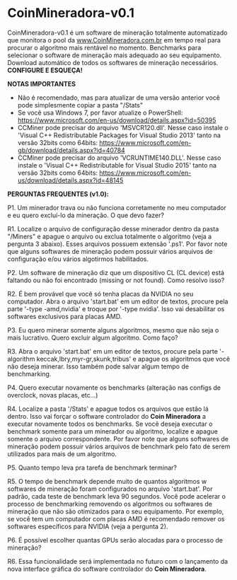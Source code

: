 # CoinMineradora-v0.1
CoinMineradora-v0.1 é um software de mineração totalmente automatizado que monitora o pool da www.CoinMineradora.com.br em tempo real para procurar o algoritmo mais rentável no momento. Benchmarks para selecionar o software de mineração mais adequado ao seu equipamento. Download automático de todos os softwares de mineração necessários. **CONFIGURE E ESQUEÇA!**


**NOTAS IMPORTANTES**
- Não é recomendado, mas para atualizar de uma versão anterior você pode simplesmente copiar a pasta "/Stats"
- Se você usa Windows 7, por favor atualize o PowerShell: 
https://www.microsoft.com/en-us/download/details.aspx?id=50395
- CCMiner pode precisar do arquivo 'MSVCR120.dll'. Nesse caso instale o 'Visual C++ Redistributable Packages for Visual Studio 2013' tanto na versão 32bits como 64bits: 
https://www.microsoft.com/en-gb/download/details.aspx?id=40784
- CCMiner pode precisar do arquivo 'VCRUNTIME140.DLL'. Nesse caso instale o 'Visual C++ Redistributable for Visual Studio 2015' tanto na versão 32bits como 64bits: 
https://www.microsoft.com/en-us/download/details.aspx?id=48145


**PERGUNTAS FREQUENTES (v1.0):**

P1. Um minerador trava ou não funciona corretamente no meu computador e eu quero excluí-lo da mineração. O que devo fazer?

R1. Localize o arquivo de configuração desse minerador dentro da pasta "/Miners" e apague o arquivo ou exclua totalmente o algoritmo (veja a pergunta 3 abaixo). Esses arquivos possuem extensão '.ps1'. Por favor note que alguns softwares de mineração podem possuir vários arquivos de configuração e/ou vários algotirmos habilitados.

P2. Um software de mineração diz que um dispositivo CL (CL device) está faltando ou não foi encontrado (missing or not found). Como resolvo isso?

R2. É bem provável que você só tenha placas da NVIDIA no seu computador. Abra o arquivo 'start.bat' em um editor de textos, procure pela parte '-type -amd,nvidia' e troque por '-type nvidia'. Isso vai desabilitar os softwares exclusivos para placas AMD.

P3. Eu quero minerar somente alguns algoritmos, mesmo que não seja o mais lucrativo. Quero excluir algum algoritmo. Como faço?

R3. Abra o arquivo 'start.bat' em um editor de textos, procure pela parte '-algorithm keccak,lbry,myr-gr,skunk,tribus' e apague os algoritmos que você não deseja minerar. Isso também pode salvar algum tempo de benchmarking.

P4. Quero executar novamente os benchmarks (alteração nas configs de overclock, novas placas, etc...)

R4. Localize a pasta '/Stats' e apague todos os arquivos que estão lá dentro. Isso vai forçar o software controlador do **Coin Mineradora** a executar novamente todos os benchmarks. Se vocẽ deseja executar o benchmark somente para um minerador ou algoritmo, localize e apague somente o arquivo correspondente. Por favor note que alguns softwares de mineração podem possuir vários arquivos de benchmark pelo fato de serem utilizados para mais de um algoritmo.

P5. Quanto tempo leva pra tarefa de benchmark terminar?

R5. O tempo de benchmark depende muito de quantos algoritmos w softwares de mineração foram configurados no arquivo 'start.bat'. Por padrão, cada teste de benchmark leva 90 segundos. Você pode acelerar o processo de benchmarking removendo os algoritmos ou softwares de mineração que não são otimizados para o seu equipamento. Por exemplo, se você tem um computador com placas AMD é recomendado remover os softwares específicos para NVIDIA (veja a pergunta 2).

P6. É possível escolher quantas GPUs serão alocadas para o processo de mineração?

R6. Essa funcionalidade será implementada no futuro com o lançamento da nova interface gráfica do software controlador do **Coin Mineradora**.


